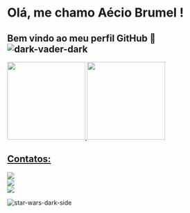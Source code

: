 # Olá, me chamo Aécio Brumel !  
## Bem vindo ao meu perfil GitHub 👋     ![dark-vader-dark](https://user-images.githubusercontent.com/88293649/236701349-e89137f6-c034-4d9e-874a-445127c99d6f.gif)




<div>
<a href="https://github.com/aeciobrumel">
<img height="180em" src="https://github-readme-stats.vercel.app/api/top-langs/?username=aeciobrumel&layout=compact&langs_count=7&theme=dracula"/>
<img height="180em" src="https://github-readme-stats.vercel.app/api?username=aeciobrumel&show_icons=true&theme=dracula&include_all_commits=true&count_private=true"/>
</div>


## Contatos:

<div>

<a href="https://www.instagram.com/aecio_brumel/" target="_blank"><img src="https://img.shields.io/badge/-Instagram-%23E4405F?style=for-the-badge&logo=instagram&logoColor=white" target="_blank"></a><br>
<a href="https://www.instagram.com/deboaapp/" target="_blank"><img src="https://img.shields.io/badge/-Instagram-%23E4405F?style=for-the-badge&logo=instagram&logoColor=white" target="_blank"></a><br>
<a href="https://www.linkedin.com/in/a%C3%A9cio-silva-a87524205/" target="_blank"><img src="https://img.shields.io/badge/-LinkedIn-%230077B5?style=for-the-badge&logo=linkedin&logoColor=white" target="_blank"></a>   <br>
</div>

![star-wars-dark-side](https://user-images.githubusercontent.com/88293649/236702221-ee5a7a99-9ec6-482f-8514-13490a0f931d.gif)




